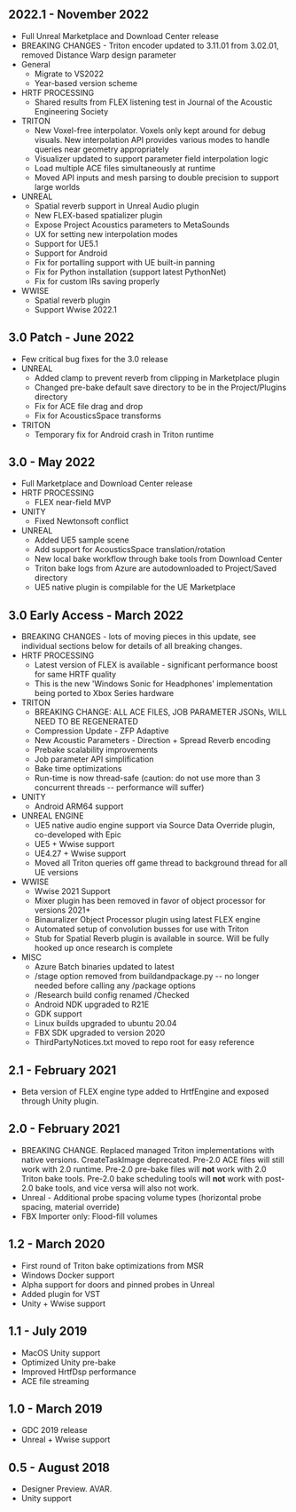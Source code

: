 ## 2022.1 - November 2022
* Full Unreal Marketplace and Download Center release
* BREAKING CHANGES - Triton encoder updated to 3.11.01 from 3.02.01, removed Distance Warp design parameter
* General
    * Migrate to VS2022
    * Year-based version scheme
* HRTF PROCESSING
    * Shared results from FLEX listening test in Journal of the Acoustic Engineering Society
* TRITON
    * New Voxel-free interpolator. Voxels only kept around for debug visuals. New interpolation API provides various modes to handle queries near geometry appropriately
    * Visualizer updated to support parameter field interpolation logic
    * Load multiple ACE files simultaneously at runtime
    * Moved API inputs and mesh parsing to double precision to support large worlds
* UNREAL
    * Spatial reverb support in Unreal Audio plugin
    * New FLEX-based spatializer plugin
    * Expose Project Acoustics parameters to MetaSounds
    * UX for setting new interpolation modes
    * Support for UE5.1
    * Support for Android
    * Fix for portalling support with UE built-in panning
    * Fix for Python installation (support latest PythonNet)
    * Fix for custom IRs saving properly
* WWISE
    * Spatial reverb plugin
    * Support Wwise 2022.1

## 3.0 Patch - June 2022
* Few critical bug fixes for the 3.0 release
* UNREAL
    * Added clamp to prevent reverb from clipping in Marketplace plugin
    * Changed pre-bake default save directory to be in the Project/Plugins directory 
    * Fix for ACE file drag and drop
    * Fix for AcousticsSpace transforms
* TRITON
    * Temporary fix for Android crash in Triton runtime
## 3.0 - May 2022
* Full Marketplace and Download Center release
* HRTF PROCESSING
    * FLEX near-field MVP
* UNITY
    * Fixed Newtonsoft conflict
* UNREAL
    * Added UE5 sample scene
    * Add support for AcousticsSpace translation/rotation
    * New local bake workflow through bake tools from Download Center
    * Triton bake logs from Azure are autodownloaded to Project/Saved directory
    * UE5 native plugin is compilable for the UE Marketplace
## 3.0 Early Access - March 2022
* BREAKING CHANGES - lots of moving pieces in this update, see individual sections below for details of all breaking changes.
* HRTF PROCESSING
    * Latest version of FLEX is available - significant performance boost for same HRTF quality
    * This is the new 'Windows Sonic for Headphones' implementation being ported to Xbox Series hardware
* TRITON
    * BREAKING CHANGE: ALL ACE FILES, JOB PARAMETER JSONs, WILL NEED TO BE REGENERATED
    * Compression Update - ZFP Adaptive
    * New Acoustic Parameters - Direction + Spread Reverb encoding
    * Prebake scalability improvements
    * Job parameter API simplification
    * Bake time optimizations
    * Run-time is now thread-safe (caution: do not use more than 3 concurrent threads -- performance will suffer)
* UNITY
    * Android ARM64 support
* UNREAL ENGINE
    * UE5 native audio engine support via Source Data Override plugin, co-developed with Epic
    * UE5 + Wwise support
    * UE4.27 + Wwise support
    * Moved all Triton queries off game thread to background thread for all UE versions
* WWISE
    * Wwise 2021 Support
    * Mixer plugin has been removed in favor of object processor for versions 2021+
    * Binauralizer Object Processor plugin using latest FLEX engine
    * Automated setup of convolution busses for use with Triton
    * Stub for Spatial Reverb plugin is available in source. Will be fully hooked up once research is complete
* MISC
    * Azure Batch binaries updated to latest
    * /stage option removed from buildandpackage.py -- no longer needed before calling any /package options
    * /Research build config renamed /Checked
    * Android NDK upgraded to R21E
    * GDK support
    * Linux builds upgraded to ubuntu 20.04
    * FBX SDK upgraded to version 2020
    * ThirdPartyNotices.txt moved to repo root for easy reference
## 2.1 - February 2021
* Beta version of FLEX engine type added to HrtfEngine and exposed through Unity plugin.
## 2.0 - February 2021
* BREAKING CHANGE. Replaced managed Triton implementations with native versions. CreateTaskImage deprecated. Pre-2.0 ACE files will still work with 2.0 runtime. Pre-2.0 pre-bake files will **not** work with 2.0 Triton bake tools. Pre-2.0 bake scheduling tools will **not** work with post-2.0 bake tools, and vice versa will also not work.
* Unreal - Additional probe spacing volume types (horizontal probe spacing, material override)
* FBX Importer only: Flood-fill volumes
## 1.2  - March 2020
* First round of Triton bake optimizations from MSR
* Windows Docker support
* Alpha support for doors and pinned probes in Unreal
* Added plugin for VST
* Unity + Wwise support
## 1.1 - July 2019
* MacOS Unity support
* Optimized Unity pre-bake
* Improved HrtfDsp performance
* ACE file streaming
## 1.0 - March 2019
* GDC 2019 release
* Unreal + Wwise support
## 0.5 - August 2018
* Designer Preview. AVAR.
* Unity support

